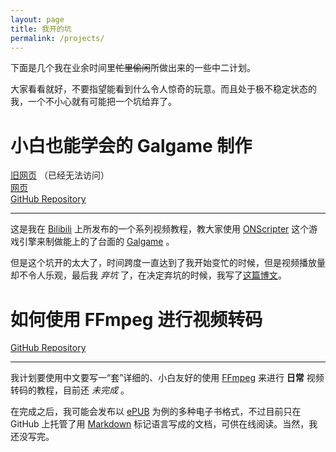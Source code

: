 ```yaml
---
layout: page
title: 我开的坑
permalink: /projects/
---
```


下面是几个我在业余时间里~~忙里偷闲~~所做出来的一些中二计划。

大家看看就好，不要指望能看到什么令人惊奇的玩意。而且处于极不稳定状态的我，一个不小心就有可能把一个坑给弃了。

# 小白也能学会的 Galgame 制作

[旧网页](http://onstut.pe.hu) （已经无法访问）  
[网页](https://fiveyellowmice.github.io/onscripter-tutorial)  
[GitHub Repository](https://github.com/FiveYellowMice/onscripter-tutorial)

----------------------

这是我在 [Bilibili](http://www.bilibili.com) 上所发布的一个系列视频教程，教大家使用 [ONScripter](http://www.bilibili.com/video/av2318004/) 这个游戏引擎来制做能上的了台面的 [Galgame](https://zh.wikipedia.org/wiki/%E7%BE%8E%E5%B0%91%E5%A5%B3%E9%81%8A%E6%88%B2) 。

但是这个坑开的太大了，时间跨度一直达到了我开始变忙的时候，但是视频播放量却不令人乐观，最后我 *弃坑* 了，在决定弃坑的时候，我写了[这篇博文](https://fiveyellowmice.github.io/posts/2015/09/dropped-onscripter-tutorial.html)。

# 如何使用 FFmpeg 进行视频转码

[GitHub Repository](https://github.com/FiveYellowMice/how-to-convert-videos-with-ffmpeg-zh)

----------------------

我计划要使用中文要写一“套”详细的、小白友好的使用 [FFmpeg](https://github.com/FiveYellowMice/how-to-convert-videos-with-ffmpeg-zh/blob/master/01-write-in-front.md#ffmpeg-是什么我为什么要用它) 来进行 **日常** 视频转码的教程，目前还 *未完成* 。

在完成之后，我可能会发布以 [ePUB](https://zh.wikipedia.org/wiki/EPUB) 为例的多种电子书格式，不过目前只在 GitHub 上托管了用 [Markdown](https://zh.wikipedia.org/wiki/Markdown) 标记语言写成的文档，可供在线阅读。当然，我还没写完。
